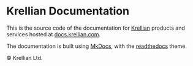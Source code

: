 # Krellian Documentation

This is the source code of the documentation for [Krellian](https://krellian.com) products and services hosted at [docs.krellian.com](https://docs.krellian.com).

The documentation is built using [MkDocs](https://www.mkdocs.org), with the [readthedocs](https://www.mkdocs.org/user-guide/choosing-your-theme/#readthedocs) theme.

© Krellian Ltd.

